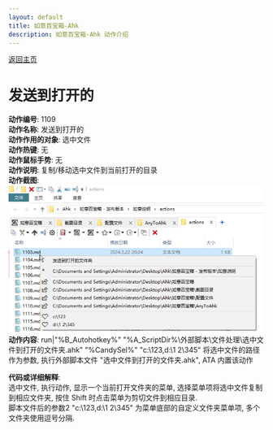 ```yaml
---
layout: default
title: 如意百宝箱-Ahk
description: 如意百宝箱-Ahk 动作介绍
---
```

<link rel="stylesheet" href="../actions/css/atom-one-light.min.css">
<script src="../actions/js/highlight.min.js"></script>
<script>hljs.highlightAll();</script>

[返回主页](../index.md)

# [](#header-2) 发送到打开的

**动作编号**: 1109  
**动作名称**: 发送到打开的  
**动作作用的对象**: 选中文件  
**动作热键**: 无  
**动作鼠标手势**: 无  
**动作说明**: 复制/移动选中文件到当前打开的目录  
**动作截图**:  
  ![移动到](img1/1109.png)  
**动作内容**: run|"%B_Autohotkey%" "%A_ScriptDir%\外部脚本\文件处理\选中文件到打开的文件夹.ahk" "%CandySel%" "c:\123,d:\1 2\345"
将选中文件的路径作为参数, 执行外部脚本文件 "选中文件到打开的文件夹.ahk", ATA 内置该动作  

**代码或详细解释**:    
选中文件, 执行动作, 显示一个当前打开文件夹的菜单, 选择菜单项将选中文件复制到相应文件夹, 按住 Shift 时点击菜单为剪切文件到相应目录.  
脚本文件后的参数2 "c:\123,d:\1 2\345" 为菜单底部的自定义文件夹菜单项, 多个文件夹使用逗号分隔.  